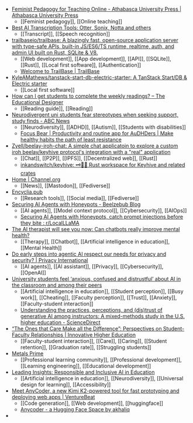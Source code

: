 - [Feminist Pedagogy for Teaching Online - Athabasca University Press | Athabasca University Press](https://www.aupress.ca/books/120334-feminist-pedagogy-for-teaching-online/)
	- [[Feminist pedagogy]], [[Online teaching]]
- [Best AI Transcription Tools: Otter, Sonix, Notta and others](https://wondertools.substack.com/p/the-best-ai-transcription-tools)
	- [[Transcript]], [[Speech recognition]]
- [trailbaseio/trailbase: A blazingly fast, open-source application server with type-safe APIs, built-in JS/ES6/TS runtime, realtime, auth, and admin UI built on Rust, SQLite & V8.](https://github.com/trailbaseio/trailbase)
	- [[Web development]], [[App development]], [[API]], [[SQLite]], [[Rust]], [[Local first software]], [[Authentication]]
	- [Welcome to TrailBase | TrailBase](https://trailbase.io/)
- [KyleAMathews/tanstack-start-db-electric-starter: A TanStack Start/DB & Electric starter](https://github.com/KyleAMathews/tanstack-start-db-electric-starter)
	- [[Local first software]]
- [How can I get students to complete the weekly readings? – The Educational Designer](https://theeducationaldesigner.wordpress.com/2024/01/25/how-can-i-get-students-to-complete-the-weekly-readings/)
	- [[Reading guide]], [[Reading]]
- [Neurodivergent uni students fear stereotypes when seeking support, study finds - ABC News](https://www.abc.net.au/news/2025-07-17/neurodivergent-university-students-fear-being-labelled/105533038)
	- [[Neurodiversity]], [[ADHD]], [[Autism]], [[Students with disabilities]]
	- [Focus Bear | Productivity and routine app for AuDHDers | Make healthy habits the path of least resistance](https://www.focusbear.io/)
- [Zyell/beelay-iroh-chat: A simple chat applicatoin to explore a custom iroh beelay/keyhive protocol's integration with a "real" application](https://github.com/Zyell/beelay-iroh-chat)
	- [[Chat]], [[P2P]], [[IPFS]], [[Decentralized web]], [[Rust]]
	- [inkandswitch/keyhive: 🗝️🐝✨ Rust workspace for Keyhive and related crates](https://github.com/inkandswitch/keyhive)
- [Home | Channel.org](https://home.channel.org/)
	- [[News]], [[Mastodon]], [[Fediverse]]
- [Encyclia.pub](https://encyclia.pub/)
	- [[Research tools]], [[Social media]], [[Fediverse]]
- [Securing AI Agents with Honeypots - Beelzebub Blog](https://beelzebub-honeypot.com/blog/securing-ai-agents-with-honeypots/)
	- [[AI agents]], [[Model context protocol]], [[Cybersecurity]], [[AIOps]]
	- [Securing AI Agents with Honeypots, catch prompt injections before they bite : r/LocalLLaMA](https://www.reddit.com/r/LocalLLaMA/comments/1m22w76/securing_ai_agents_with_honeypots_catch_prompt/)
- [The AI therapist will see you now: Can chatbots really improve mental health?](https://theconversation.com/the-ai-therapist-will-see-you-now-can-chatbots-really-improve-mental-health-259360)
	- [[Therapy]], [[Chatbot]], [[Artificial intelligence in education]], [[Mental Health]]
- [Do early steps into agentic AI respect our needs for privacy and security? | Privacy International](https://privacyinternational.org/news-analysis/5623/do-early-steps-agentic-ai-respect-our-needs-privacy-and-security)
	- [[AI agents]], [[AI assistant]], [[Privacy]], [[Cybersecurity]], [[OpenAI]]
- [University students feel ‘anxious, confused and distrustful’ about AI in the classroom and among their peers](https://theconversation.com/university-students-feel-anxious-confused-and-distrustful-about-ai-in-the-classroom-and-among-their-peers-258665)
	- [[Artificial intelligence in education]], [[Student perception]], [[Busy work]], [[Cheating]], [[Faculty perception]], [[Trust]], [[Anxiety]], [[Faculty-student interaction]]
	- [Understanding the practices, perceptions, and (dis)trust of generative AI among instructors: A mixed-methods study in the U.S. higher education - ScienceDirect](https://www.sciencedirect.com/science/article/pii/S2666920X25000232?via%3Dihub)
- [“The Ones that Care Make all the Difference”: Perspectives on Student-Faculty Relationships | Innovative Higher Education](https://link.springer.com/article/10.1007/s10755-020-09522-w)
	- [[Faculty-student interaction]], [[Care]], [[Caring]], [[Student retention]], [[Graduation rate]], [[Struggling students]]
- [Metals Prime](https://metals.hcii.cmu.edu/capstone/metals_prime/)
	- [[Professional learning community]], [[Professional development]], [[Learning engineering]], [[Educational development]]
- [Leading Insights: Responsible and Inclusive AI in Education](https://ideal-group.org/articles/)
	- [[Artificial intelligence in education]], [[Neurodiversity]], [[Universal design for learning]], [[Accessibility]]
- [Meet AnyCoder, a new Kimi K2-powered tool for fast prototyping and deploying web apps | VentureBeat](https://venturebeat.com/programming-development/meet-anycoder-a-new-kimi-k2-powered-tool-for-fast-prototyping-and-deploying-web-apps/)
	- [[Code generation]], [[Web development]], [[huggingface]]
	- [Anycoder - a Hugging Face Space by akhaliq](https://huggingface.co/spaces/akhaliq/anycoder)
-
